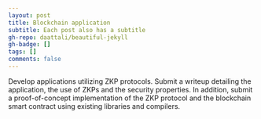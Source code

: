 ```yaml
---
layout: post
title: Blockchain application
subtitle: Each post also has a subtitle
gh-repo: daattali/beautiful-jekyll
gh-badge: []
tags: []
comments: false
---
```


Develop applications utilizing ZKP protocols. Submit a writeup detailing the application, the use of ZKPs and the security properties. In addition, submit a proof-of-concept implementation of the ZKP protocol and the blockchain smart contract using existing libraries and compilers.
